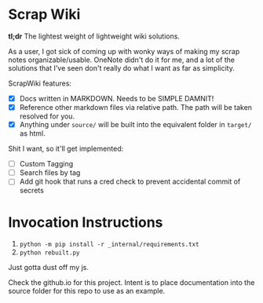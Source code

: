 # Scrap Wiki

**tl;dr** The lightest weight of lightweight wiki solutions. 

As a user, I got sick of coming up with wonky ways of making my scrap notes organizable/usable. OneNote didn't do it for me, and a lot of the solutions that I've seen don't really do what I want as far as simplicity.

ScrapWiki features:

- [x] Docs written in MARKDOWN. Needs to be SIMPLE DAMNIT!
- [x] Reference other markdown files via relative path. The path will be taken resolved for you.
- [x] Anything under `source/` will be built into the equivalent folder in `target/` as html.

Shit I want, so it'll get implemented:
- [ ] Custom Tagging
- [ ] Search files by tag
- [ ] Add git hook that runs a cred check to prevent accidental commit of secrets

# Invocation Instructions

1. `python -m pip install -r _internal/requirements.txt`
2. `python rebuilt.py`

Just gotta dust off my js.

Check the github.io for this project. Intent is to place documentation into the source folder for this repo to use as an example. 